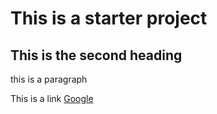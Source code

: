 # This is a starter project 

## This is the second heading 

this is a paragraph

This is a link [Google](http://google.com)
